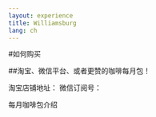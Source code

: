 ```yaml
---
layout: experience
title: Williamsburg
lang: ch
---
```


#如何购买

##淘宝、微信平台、或者更赞的咖啡每月包！

淘宝店铺地址：
微信订阅号：

每月咖啡包介绍
      
